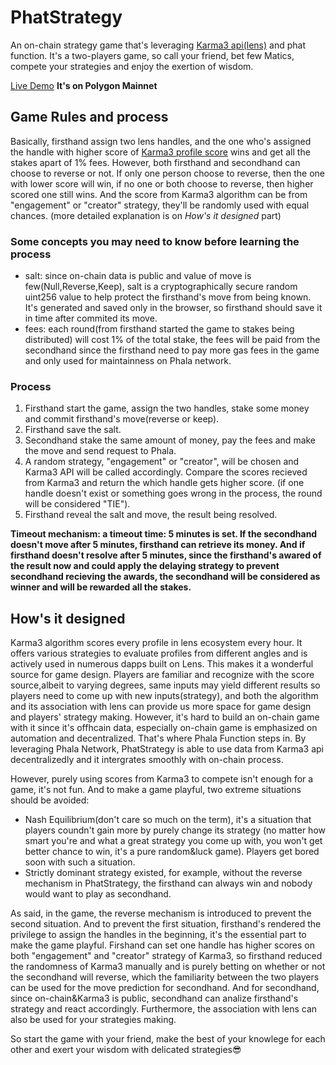 # PhatStrategy
An on-chain strategy game that's leveraging [Karma3 api(lens)](https://openapi.lens.k3l.io/) and phat function. It's a two-players game, so call your friend, bet few Matics, compete your strategies and enjoy the exertion of wisdom.

[Live Demo](https://phata-strategy.vercel.app/) **It's on Polygon Mainnet**

## Game Rules and process
Basically, firsthand assign two lens handles, and the one who's assigned the handle with higher score of [Karma3 profile score](https://docs.karma3labs.com/decentralized-social/lens-protocol) wins and get all the stakes apart of 1% fees. However, both firsthand and secondhand can choose to reverse or not. If only one person choose to reverse, then the one with lower score will win, if no one or both choose to reverse, then higher scored one still wins. And the score from Karma3 algorithm can be from "engagement" or "creator" strategy, they'll be randomly used with equal chances. (more detailed explanation is on *How's it designed* part)

### Some concepts you may need to know before learning the process
- salt: since on-chain data is public and value of move is few(Null,Reverse,Keep), salt is a cryptographically secure random uint256 value to help protect the firsthand's move from being known. It's generated and saved only in the browser, so firsthand should save it in time after commited its move.
- fees: each round(from firsthand started the game to stakes being distributed) will cost 1% of the total stake, the fees will be paid from the secondhand since the firsthand need to pay more gas fees in the game and only used for maintainness on Phala network.

### Process
1. Firsthand start the game, assign the two handles, stake some money and commit firsthand's move(reverse or keep).
2. Firsthand save the salt.
3. Secondhand stake the same amount of money, pay the fees and make the move and send request to Phala.
4. A random strategy, "engagement" or "creator", will be chosen and Karma3 API will be called accordingly. Compare the scores recieved from Karma3 and return the which handle gets higher score. (if one handle doesn't exist or something goes wrong in the process, the round will be considered "TIE").
5. Firsthand reveal the salt and move, the result being resolved.

**Timeout mechanism: a timeout time: 5 minutes is set. If the secondhand doesn't move after 5 minutes, firsthand can retrieve its money. And if firsthand doesn't resolve after 5 minutes, since the firsthand's awared of the result now and could apply the delaying strategy to prevent secondhand recieving the awards, the secondhand will be considered as winner and will be rewarded all the stakes.**

## How's it designed
Karma3 algorithm scores every profile in lens ecosystem every hour. It offers various strategies to evaluate profiles from different angles and is actively used in numerous dapps built on Lens. This makes it a wonderful source for game design. Players are familiar and recognize with the score source,albeit to varying degrees, same inputs may yield different results so players need to come up with new inputs(strategy), and both the algorithm and its association with lens can provide us more space for game design and players' strategy making. However, it's hard to build an on-chain game with it since it's offhcain data, especially on-chain game is emphasized on automation and decentralized. That's where Phala Function steps in. By leveraging Phala Network, PhatStrategy is able to use data from Karma3 api decentralizedly and it intergrates smoothly with on-chain process.

However, purely using scores from Karma3 to compete isn't enough for a game, it's not fun. And to make a game playful, two extreme situations should be avoided:

* Nash Equilibrium(don't care so much on the term), it's a situation that players coundn't gain more by purely change its strategy (no matter how smart you're and what a great strategy you come up with, you won't get better chance to win, it's a pure random&luck game). Players get bored soon with such a situation.
* Strictly dominant strategy existed, for example, without the reverse mechanism in PhatStrategy, the firsthand can always win and nobody would want to play as secondhand.

As said, in the game, the reverse mechanism is introduced to prevent the second situation. And to prevent the first situation, firsthand's rendered the privilege to assign the handles in the beginning, it's the essential part to make the game playful. Firshand can set one handle has higher scores on both "engagement" and "creator" strategy of Karma3, so firsthand reduced the randomness of Karma3 manually and is purely betting on whether or not the secondhand will reverse, which the familiarity between the two players can be used for the move prediction for secondhand. And for secondhand, since on-chain&Karma3 is public, secondhand can analize firsthand's strategy and react accordingly. Furthermore, the association with lens can also be used for your strategies making. 

So start the game with your friend, make the best of your knowlege for each other and exert your wisdom with delicated strategies😎

